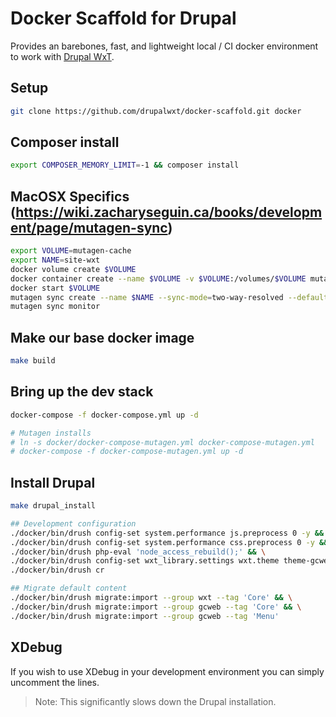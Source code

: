 Docker Scaffold for Drupal
==========================

Provides an barebones, fast, and lightweight local / CI docker environment to work with [Drupal WxT][wxt].

## Setup

```sh
git clone https://github.com/drupalwxt/docker-scaffold.git docker
```

## Composer install

```sh
export COMPOSER_MEMORY_LIMIT=-1 && composer install
```

## MacOSX Specifics (https://wiki.zacharyseguin.ca/books/development/page/mutagen-sync)

```sh
export VOLUME=mutagen-cache
export NAME=site-wxt
docker volume create $VOLUME
docker container create --name $VOLUME -v $VOLUME:/volumes/$VOLUME mutagenio/sidecar
docker start $VOLUME
mutagen sync create --name $NAME --sync-mode=two-way-resolved --default-file-mode-beta 0666 --default-directory-mode-beta 0777  $(pwd) docker://mutagen-cache/volumes/mutagen-cache
mutagen sync monitor
```

## Make our base docker image

```sh
make build
```

## Bring up the dev stack

```sh
docker-compose -f docker-compose.yml up -d

# Mutagen installs
# ln -s docker/docker-compose-mutagen.yml docker-compose-mutagen.yml
# docker-compose -f docker-compose-mutagen.yml up -d

```

## Install Drupal

```sh
make drupal_install

## Development configuration
./docker/bin/drush config-set system.performance js.preprocess 0 -y && \
./docker/bin/drush config-set system.performance css.preprocess 0 -y && \
./docker/bin/drush php-eval 'node_access_rebuild();' && \
./docker/bin/drush config-set wxt_library.settings wxt.theme theme-gcweb -y && \
./docker/bin/drush cr

## Migrate default content
./docker/bin/drush migrate:import --group wxt --tag 'Core' && \
./docker/bin/drush migrate:import --group gcweb --tag 'Core' && \
./docker/bin/drush migrate:import --group gcweb --tag 'Menu'
```

## XDebug

If you wish to use XDebug in your development environment you can simply uncomment the lines.

> Note: This significantly slows down the Drupal installation.

[composer]:                     https://getcomposer.org
[docker-scaffold]:              https://github.com/drupalwxt/docker-scaffold.git
[site-wxt]:                     https://github.com/drupalwxt/site-wxt
[wxt]:                          https://github.com/drupalwxt/wxt
